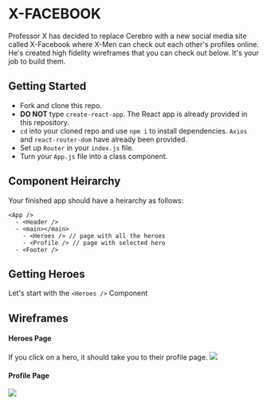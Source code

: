 # X-FACEBOOK
Professor X has decided to replace Cerebro with a new social media site called X-Facebook where X-Men can check out each other's profiles online. He's created high fidelity wireframes that you can check out below. It's your job to build them.

## Getting Started
- Fork and clone this repo.
- **DO NOT** type `create-react-app`. The React app is already provided in this repository.
- `cd` into your cloned repo and use `npm i` to install dependencies. `Axios` and `react-router-dom` have already been provided.
- Set up `Router` in your `index.js` file.
- Turn your `App.js` file into a class component.

## Component Heirarchy
Your finished app should have a heirarchy as follows:

```
<App /> 
  - <Header />
  - <main></main>
    - <Heroes /> // page with all the heroes
    - <Profile /> // page with selected hero
  - <Footer />
```

## Getting Heroes 
Let's start with the `<Heroes />` Component

## Wireframes

#### Heroes Page
If you click on a hero, it should take you to their profile page.
![](https://res.cloudinary.com/briandanger/image/upload/v1571231252/screencapture-localhost-3001-2019-10-16-09_04_43_gegz6e.png)

#### Profile Page
![](https://res.cloudinary.com/briandanger/image/upload/v1571230954/screencapture-localhost-3001-339-2019-10-16-09_00_44_obwk73.png)
